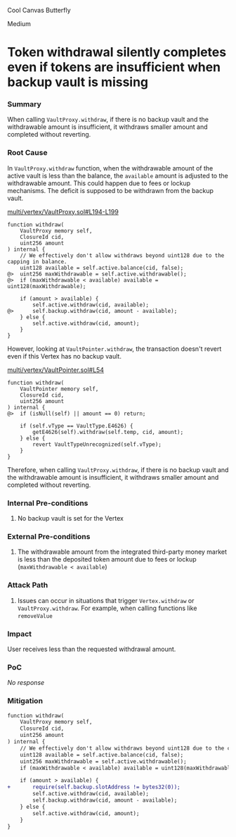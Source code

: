 Cool Canvas Butterfly

Medium

# Token withdrawal silently completes even if tokens are insufficient when backup vault is missing

### Summary

When calling `VaultProxy.withdraw`, if there is no backup vault and the withdrawable amount is insufficient, it withdraws smaller amount and completed without reverting.


### Root Cause


In `VaultProxy.withdraw` function, when the withdrawable amount of the active vault is less than the balance, the `available` amount is adjusted to the withdrawable amount. This could happen due to fees or lockup mechanisms. The deficit is supposed to be withdrawn from the backup vault.

[multi/vertex/VaultProxy.sol#L194-L199](https://github.com/sherlock-audit/2025-04-burve/blob/44cba36e2a0c3cd7b6999459bf7746db92f8cc0a/Burve/src/multi/vertex/VaultProxy.sol#L194-L199) 

```solidity
function withdraw(
    VaultProxy memory self,
    ClosureId cid,
    uint256 amount
) internal {
    // We effectively don't allow withdraws beyond uint128 due to the capping in balance.
    uint128 available = self.active.balance(cid, false);
@>  uint256 maxWithdrawable = self.active.withdrawable();
@>  if (maxWithdrawable < available) available = uint128(maxWithdrawable);

    if (amount > available) {
        self.active.withdraw(cid, available);
@>      self.backup.withdraw(cid, amount - available);
    } else {
        self.active.withdraw(cid, amount);
    }
}
```

However, looking at `VaultPointer.withdraw`, the transaction doesn't revert even if this Vertex has no backup vault. 

[multi/vertex/VaultPointer.sol#L54](https://github.com/sherlock-audit/2025-04-burve/blob/44cba36e2a0c3cd7b6999459bf7746db92f8cc0a/Burve/src/multi/vertex/VaultPointer.sol#L54)

```solidity
function withdraw(
    VaultPointer memory self,
    ClosureId cid,
    uint256 amount
) internal {
@>  if (isNull(self) || amount == 0) return;

    if (self.vType == VaultType.E4626) {
        getE4626(self).withdraw(self.temp, cid, amount);
    } else {
        revert VaultTypeUnrecognized(self.vType);
    }
}
```

Therefore, when calling `VaultProxy.withdraw`, if there is no backup vault and the withdrawable amount is insufficient, it withdraws smaller amount and completed without reverting.

### Internal Pre-conditions

1. No backup vault is set for the Vertex


### External Pre-conditions

1. The withdrawable amount from the integrated third-party money market is less than the deposited token amount due to fees or lockup (`maxWithdrawable < available`)


### Attack Path

1. Issues can occur in situations that trigger `Vertex.withdraw` or `VaultProxy.withdraw`. For example, when calling functions like `removeValue`


### Impact

User receives less than the requested withdrawal amount.


### PoC

_No response_

### Mitigation

```diff
function withdraw(
    VaultProxy memory self,
    ClosureId cid,
    uint256 amount
) internal {
    // We effectively don't allow withdraws beyond uint128 due to the capping in balance.
    uint128 available = self.active.balance(cid, false);
    uint256 maxWithdrawable = self.active.withdrawable();
    if (maxWithdrawable < available) available = uint128(maxWithdrawable);

    if (amount > available) {
+       require(self.backup.slotAddress != bytes32(0));
        self.active.withdraw(cid, available);
        self.backup.withdraw(cid, amount - available);
    } else {
        self.active.withdraw(cid, amount);
    }
}
```